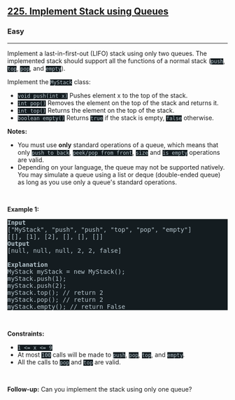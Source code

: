 <h2><a href="https://leetcode.com/problems/implement-stack-using-queues/">225. Implement Stack using Queues</a></h2><h3>Easy</h3><hr><div><p>Implement a last-in-first-out (LIFO) stack using only two queues. The implemented stack should support all the functions of a normal stack (<code style="background-color: rgb(20, 28, 32) !important; color: rgb(183, 198, 205) !important;">push</code>, <code style="background-color: rgb(20, 28, 32) !important; color: rgb(183, 198, 205) !important;">top</code>, <code style="background-color: rgb(20, 28, 32) !important; color: rgb(183, 198, 205) !important;">pop</code>, and <code style="background-color: rgb(20, 28, 32) !important; color: rgb(183, 198, 205) !important;">empty</code>).</p>

<p>Implement the <code style="background-color: rgb(20, 28, 32) !important; color: rgb(183, 198, 205) !important;">MyStack</code> class:</p>

<ul>
	<li><code style="background-color: rgb(20, 28, 32) !important; color: rgb(183, 198, 205) !important;">void push(int x)</code> Pushes element x to the top of the stack.</li>
	<li><code style="background-color: rgb(20, 28, 32) !important; color: rgb(183, 198, 205) !important;">int pop()</code> Removes the element on the top of the stack and returns it.</li>
	<li><code style="background-color: rgb(20, 28, 32) !important; color: rgb(183, 198, 205) !important;">int top()</code> Returns the element on the top of the stack.</li>
	<li><code style="background-color: rgb(20, 28, 32) !important; color: rgb(183, 198, 205) !important;">boolean empty()</code> Returns <code style="background-color: rgb(20, 28, 32) !important; color: rgb(183, 198, 205) !important;">true</code> if the stack is empty, <code style="background-color: rgb(20, 28, 32) !important; color: rgb(183, 198, 205) !important;">false</code> otherwise.</li>
</ul>

<p><b>Notes:</b></p>

<ul>
	<li>You must use <strong>only</strong> standard operations of a queue, which means that only <code style="background-color: rgb(20, 28, 32) !important; color: rgb(183, 198, 205) !important;">push to back</code>, <code style="background-color: rgb(20, 28, 32) !important; color: rgb(183, 198, 205) !important;">peek/pop from front</code>, <code style="background-color: rgb(20, 28, 32) !important; color: rgb(183, 198, 205) !important;">size</code> and <code style="background-color: rgb(20, 28, 32) !important; color: rgb(183, 198, 205) !important;">is empty</code> operations are valid.</li>
	<li>Depending on your language, the queue may not be supported natively. You may simulate a queue using a list or deque (double-ended queue) as long as you use only a queue's standard operations.</li>
</ul>

<p>&nbsp;</p>
<p><strong class="example">Example 1:</strong></p>

<pre style="background-color: rgb(20, 28, 32) !important; color: rgb(182, 198, 206) !important;"><strong>Input</strong>
["MyStack", "push", "push", "top", "pop", "empty"]
[[], [1], [2], [], [], []]
<strong>Output</strong>
[null, null, null, 2, 2, false]

<strong>Explanation</strong>
MyStack myStack = new MyStack();
myStack.push(1);
myStack.push(2);
myStack.top(); // return 2
myStack.pop(); // return 2
myStack.empty(); // return False
</pre>

<p>&nbsp;</p>
<p><strong>Constraints:</strong></p>

<ul>
	<li><code style="background-color: rgb(20, 28, 32) !important; color: rgb(183, 198, 205) !important;">1 &lt;= x &lt;= 9</code></li>
	<li>At most <code style="background-color: rgb(20, 28, 32) !important; color: rgb(183, 198, 205) !important;">100</code> calls will be made to <code style="background-color: rgb(20, 28, 32) !important; color: rgb(183, 198, 205) !important;">push</code>, <code style="background-color: rgb(20, 28, 32) !important; color: rgb(183, 198, 205) !important;">pop</code>, <code style="background-color: rgb(20, 28, 32) !important; color: rgb(183, 198, 205) !important;">top</code>, and <code style="background-color: rgb(20, 28, 32) !important; color: rgb(183, 198, 205) !important;">empty</code>.</li>
	<li>All the calls to <code style="background-color: rgb(20, 28, 32) !important; color: rgb(183, 198, 205) !important;">pop</code> and <code style="background-color: rgb(20, 28, 32) !important; color: rgb(183, 198, 205) !important;">top</code> are valid.</li>
</ul>

<p>&nbsp;</p>
<p><strong>Follow-up:</strong> Can you implement the stack using only one queue?</p>
</div>